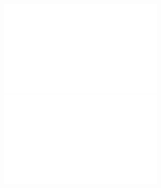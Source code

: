 
[![Shane's GIthub Stats Overview](https://github.com/smsegal/github-stats/raw/master/generated/overview.svg)]()
[![Shanes GitHub Stats Languages](https://github.com/smsegal/github-stats/raw/master/generated/languages.svg)]()
